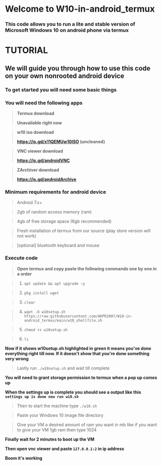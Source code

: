 # Welcome to W10-in-android_termux

### This code allows you to run a lite and stable version of Microsoft Windows 10 on android phone via termux

# TUTORIAL

## We will guide you through how to use this code on your own nonrooted android device

### To get started you will need some basic things

### **You will need the following apps**

> **Termux download**
> 
> **Unavailable right now**

> **w10 iso download**
> 
> **https://is.gd/x11QEMUw10ISO (uncleaned)**

> **VNC viewer download**
> 
> **https://is.gd/androidVNC**

> **ZArchiver download**
> 
> **https://is.gd/androidArchive**

### **Minimum requirements for android device**

> Android 7.x+

> 2gb of random access memory (ram)

> 4gb of free storage space (6gb recommended)

> Fresh installation of termux from our source (play store version will not work)

> [optional] bluetooth keyboard and mouse

### **Execute code**

> **Open termux and copy paste the following commands one by one in a order**

> 1) `apt update && apt upgrade –y`

> 2) `pkg install wget`

> 3) `clear`

> 4) `wget -O w10setup.sh https://raw.githubusercontent.com/AKPR2007/W10-in-android_termux/main/w10_shellfile.sh`

> 5) `chmod +x w10setup.sh`

> 6) `ls`

**Now if it shows w10setup.sh highlighted in green it means you've done everything right till now. If it doesn't show that you're done something very wrong**

> Lastly run `./w10setup.sh` and wait till complete

**You will need to grant storage permission to termux when a pop up comes up**

**When the settings up is complete you should see a output like this `settings up is done now run w10.sh`**

> Then to start the machine type `./w10.sh`

> Paste your Windows 10 image file directory

> Give your VM a desired amount of ram you want in mb like if you want to give your VM 1gb ram then type 1024

**Finally wait for 2 minutes to boot up the VM**

**Then open vnc viewer and paste `127.0.0.1:2` in ip address**

**Boom it's working**
